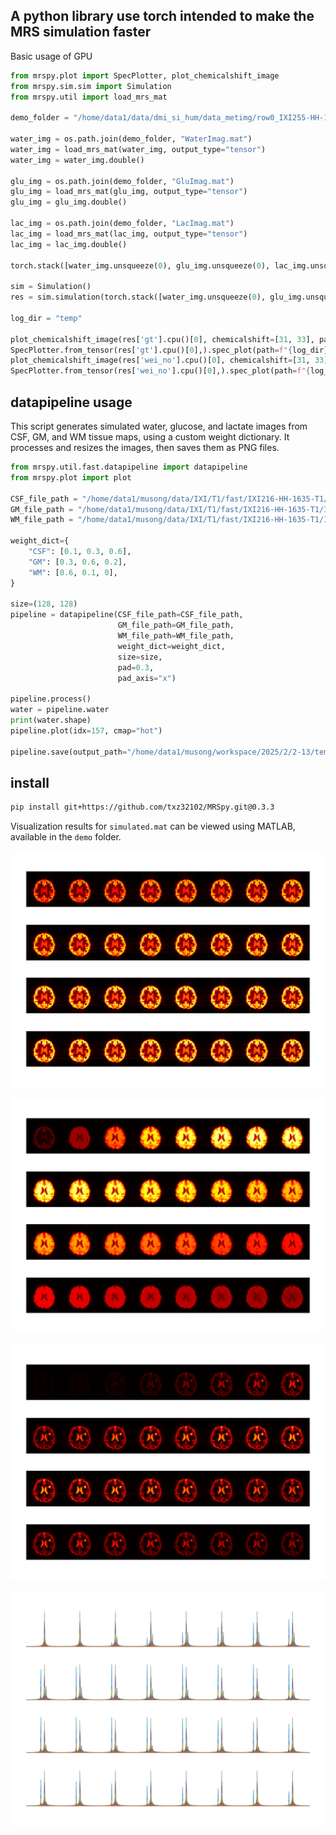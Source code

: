 ## A python library use torch intended to make the MRS simulation faster

Basic usage of GPU

```python
from mrspy.plot import SpecPlotter, plot_chemicalshift_image
from mrspy.sim.sim import Simulation
from mrspy.util import load_mrs_mat

demo_folder = "/home/data1/data/dmi_si_hum/data_metimg/row0_IXI255-HH-1882-T1"

water_img = os.path.join(demo_folder, "WaterImag.mat")
water_img = load_mrs_mat(water_img, output_type="tensor")
water_img = water_img.double()

glu_img = os.path.join(demo_folder, "GluImag.mat")
glu_img = load_mrs_mat(glu_img, output_type="tensor")
glu_img = glu_img.double()

lac_img = os.path.join(demo_folder, "LacImag.mat")
lac_img = load_mrs_mat(lac_img, output_type="tensor")
lac_img = lac_img.double()

torch.stack([water_img.unsqueeze(0), glu_img.unsqueeze(0), lac_img.unsqueeze(0)], dim=1).shape

sim = Simulation()
res = sim.simulation(torch.stack([water_img.unsqueeze(0), glu_img.unsqueeze(0), lac_img.unsqueeze(0)], dim=1))

log_dir = "temp"

plot_chemicalshift_image(res['gt'].cpu()[0], chemicalshift=[31, 33], path=f'{log_dir}/test_gt')
SpecPlotter.from_tensor(res['gt'].cpu()[0],).spec_plot(path=f"{log_dir}/gt_spec_python.png", plot_all=True, dpi=100)
plot_chemicalshift_image(res['wei_no'].cpu()[0], chemicalshift=[31, 33], path=f'{log_dir}/test_wei_no')
SpecPlotter.from_tensor(res['wei_no'].cpu()[0],).spec_plot(path=f"{log_dir}/wei_no_spec_python.png", plot_all=True, dpi=100)
```

## datapipeline usage

This script generates simulated water, glucose, and lactate images from CSF, GM, and WM tissue maps, using a custom weight dictionary. It processes and resizes the images, then saves them as PNG files.

```python
from mrspy.util.fast.datapipeline import datapipeline 
from mrspy.plot import plot

CSF_file_path = "/home/data1/musong/data/IXI/T1/fast/IXI216-HH-1635-T1/IXI216-HH-1635-T1_pve_0.nii.gz"
GM_file_path = "/home/data1/musong/data/IXI/T1/fast/IXI216-HH-1635-T1/IXI216-HH-1635-T1_pve_1.nii.gz"
WM_file_path = "/home/data1/musong/data/IXI/T1/fast/IXI216-HH-1635-T1/IXI216-HH-1635-T1_pve_2.nii.gz"

weight_dict={
    "CSF": [0.1, 0.3, 0.6],
    "GM": [0.3, 0.6, 0.2],
    "WM": [0.6, 0.1, 0],
}

size=(128, 128)
pipeline = datapipeline(CSF_file_path=CSF_file_path, 
                        GM_file_path=GM_file_path, 
                        WM_file_path=WM_file_path, 
                        weight_dict=weight_dict, 
                        size=size, 
                        pad=0.3, 
                        pad_axis="x")

pipeline.process()
water = pipeline.water
print(water.shape)
pipeline.plot(idx=157, cmap="hot")

pipeline.save(output_path="/home/data1/musong/workspace/2025/2/2-13/temp", output_type="png")
```

## install

```bash
pip install git+https://github.com/txz32102/MRSpy.git@0.3.3
```

Visualization results for `simulated.mat` can be viewed using MATLAB, available in the `demo` folder.

![Glutamate Ground Truth](./demo/fig/glu_gt.png)

![Water Ground Truth](./demo/fig/water_gt.png)

![Lactate Ground Truth](./demo/fig/lac_gt.png)

![Spectroscopy Ground Truth](./demo/fig/spectroscopy_plot_gt.png)
